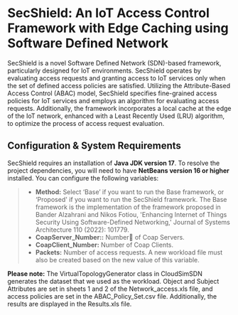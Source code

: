 
# SecShield: An IoT Access Control Framework with Edge Caching using Software Defined Network #

SecShield is a novel Software Defined Network (SDN)-based framework, particularly designed for IoT environments. SecShield operates by evaluating access requests and granting access to IoT services only when the set of defined access policies are satisfied. Utilizing the Attribute-Based Access Control (ABAC) model, SecShield specifies fine-grained access policies for IoT services and employs an algorithm for evaluating access requests. Additionally, the framework incorporates a local cache at the edge of the IoT network, enhanced with a Least Recently Used (LRU) algorithm, to optimize the process of access request evaluation. 

## Configuration &amp; System Requirements ##

SecShield requires an installation of **Java JDK version 17**. To resolve the project dependencies, you will need to have **NetBeans version 16 or higher** installed. You can configure the following variables:

> - **Method:** Select ‘Base’ if you want to run the Base framework, or ‘Proposed' if you want to run the SecShield framework. The Base framework is the implementation of the framework proposed in Bander Alzahrani and Nikos Fotiou, 'Enhancing Internet of Things Security Using Software-Defined Networking,' Journal of Systems Architecture 110 (2022): 101779.
> - **CoapServer_Number::** Numberَ of Coap Servers.
> - **CoapClient_Number:**  Number of Coap Clients.
> - **Packets:**  Number of access requests. A new workload file must also be created based on the new value of this variable.


__Please note:__ The VirtualTopologyGenerator class in CloudSimSDN generates the dataset that we used as the workload. Object and Subject Attributes are set in sheets 1 and 2 of the Network_access.xls file, and access policies are set in the ABAC_Policy_Set.csv file. Additionally, the results are displayed in the Results.xls file.


 
